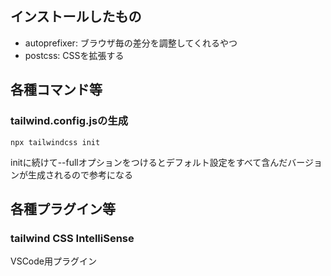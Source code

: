 ## インストールしたもの
- autoprefixer: ブラウザ毎の差分を調整してくれるやつ
- postcss: CSSを拡張する

## 各種コマンド等
### tailwind.config.jsの生成
```
npx tailwindcss init
```
initに続けて--fullオプションをつけるとデフォルト設定をすべて含んだバージョンが生成されるので参考になる

## 各種プラグイン等
### tailwind CSS IntelliSense
VSCode用プラグイン
